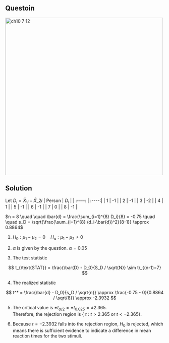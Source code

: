 ## Questoin
<img width="500" alt="ch10 7 12" src="https://github.com/user-attachments/assets/f186219f-3f80-4b43-87cf-d4a2fface7ad" />

## Solution
Let $D_i = \bar{X}_{1i}- \bar{X}\_{2i}$
| Person  | $D_i$ |
| :----:  | :----:|
| 1       | -1    |
| 2       | -1    |
| 3       | -2    |
| 4       | 1     |
| 5       | -1    |
| 6       | -1    |
| 7       | 0     |
| 8       | -1    |
  
$n = 8 \quad \quad \bar{d} = \frac{\sum_{i=1}^{8} D_i}{8} = -0.75 \quad \quad s_D = \sqrt{\frac{\sum_{i=1}^{8} (d_i-\bar{d})^2}{8-1}} \approx 0.8864$  

1. $H_0:\mu_1-\mu_2 = 0 \quad H_a:\mu_1-\mu_2 \neq 0$

2. $\alpha$ is given by the question. $\alpha = 0.05$

3. The test statistic

$$
t_{\text{STAT}} = \frac{\bar{D} - D_0}{S_D / \sqrt{N}} \sim t\_{(n-1)=7}
$$

4. The realized statistic

$$
t^* = \frac{\bar{d} - D_0}{s_D / \sqrt{n}} \approx \frac{-0.75 - 0}{0.8864 / \sqrt{8}} \approx -2.3932
$$

5. The critical value is $\pm t_{\alpha/2} = \pm t_{0.025} = \pm 2.365$.  
   Therefore, the rejection region is { $t$ : $t>2.365$ or $t<-2.365$}.

6. Because $t=-2.3932$ falls into the rejection region, $H_0$ is rejected, which means there is sufficient evidence to indicate a difference in mean reaction times for the two stimuli.
